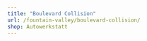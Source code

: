 ```yaml
---
title: "Boulevard Collision"
url: /fountain-valley/boulevard-collision/
shop: Autowerkstatt
---
```

